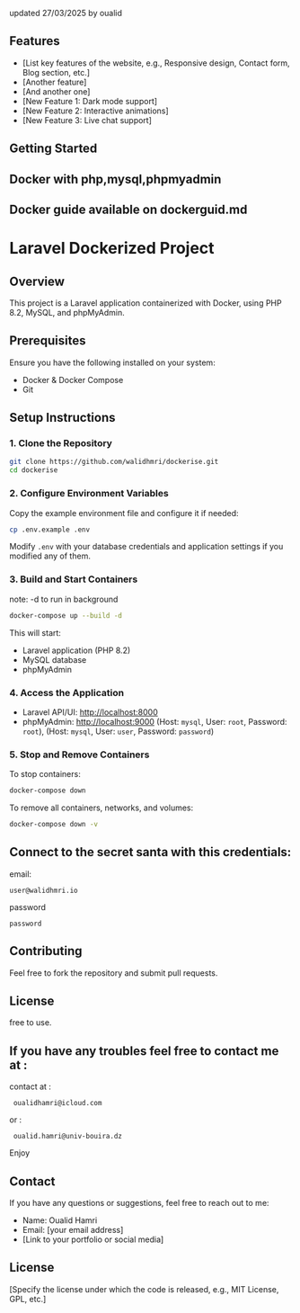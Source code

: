 updated 27/03/2025 by oualid

## Features

*   [List key features of the website, e.g., Responsive design, Contact form, Blog section, etc.]
*   [Another feature]
*   [And another one]
*   [New Feature 1: Dark mode support]
*   [New Feature 2: Interactive animations]
*   [New Feature 3: Live chat support]

## Getting Started

## Docker with php,mysql,phpmyadmin
## Docker guide available on dockerguid.md
# Laravel Dockerized Project

## Overview

This project is a Laravel application containerized with Docker, using PHP 8.2, MySQL, and phpMyAdmin.

## Prerequisites

Ensure you have the following installed on your system:

- Docker & Docker Compose
- Git

## Setup Instructions

### 1. Clone the Repository

```sh
git clone https://github.com/walidhmri/dockerise.git
cd dockerise
```

### 2. Configure Environment Variables

Copy the example environment file and configure it if needed:

```sh
cp .env.example .env
```

Modify `.env` with your database credentials and application settings if you modified any of them.

### 3. Build and Start Containers
note: -d to run in background
```sh
docker-compose up --build -d 
```

This will start:

- Laravel application (PHP 8.2)
- MySQL database
- phpMyAdmin



### 4. Access the Application

- Laravel API/UI: [http://localhost:8000](http://localhost:8000)
- phpMyAdmin: [http://localhost:9000](http://localhost:9000) (Host: `mysql`, User: `root`, Password: `root`), (Host: `mysql`, User: `user`, Password: `password`)

### 5. Stop and Remove Containers

To stop containers:

```sh
docker-compose down
```

To remove all containers, networks, and volumes:

```sh
docker-compose down -v
```
## Connect to the secret santa with this credentials:

email: 
```
user@walidhmri.io
```
password
```
password
```

## Contributing

Feel free to fork the repository and submit pull requests.

## License

free to use.


## If you have any troubles feel free to contact me at : 

contact at :
```
 oualidhamri@icloud.com
```
or :
```
 oualid.hamri@univ-bouira.dz
 ```
 Enjoy

## Contact

If you have any questions or suggestions, feel free to reach out to me:

*   Name: Oualid Hamri
*   Email: [your email address]
*   [Link to your portfolio or social media]

## License

[Specify the license under which the code is released, e.g., MIT License, GPL, etc.]
